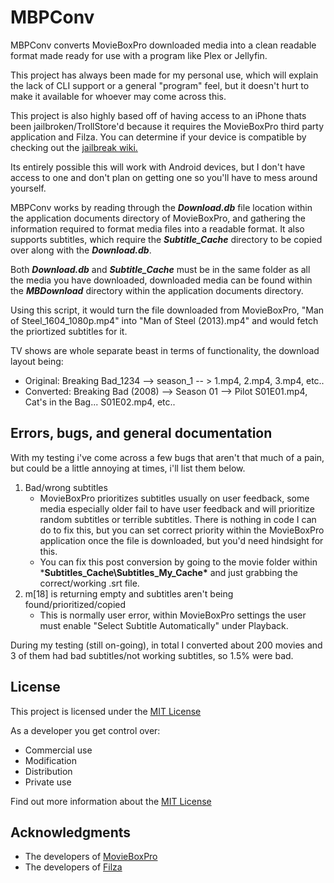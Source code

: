 # MBPConv

MBPConv converts MovieBoxPro downloaded media into a clean readable format made ready for use with a program like Plex or Jellyfin. 

This project has always been made for my personal use, which will explain the lack of CLI support or a general "program" feel, but it doesn't hurt to make it available for whoever may come across this.

This project is also highly based off of having access to an iPhone thats been jailbroken/TrollStore'd because it requires the MovieBoxPro third party application and Filza.
You can determine if your device is compatible by checking out the [jailbreak wiki.](https://www.reddit.com/r/jailbreak/wiki/index/)

Its entirely possible this will work with Android devices, but I don't have access to one and don't plan on getting one so you'll have to mess around yourself.

MBPConv works by reading through the ***Download.db*** file location within the application documents directory of MovieBoxPro, and gathering the information required to format media files into a readable format.
It also supports subtitles, which require the ***Subtitle_Cache*** directory to be copied over along with the ***Download.db***.

Both ***Download.db*** and ***Subtitle_Cache*** must be in the same folder as all the media you have downloaded, downloaded media can be found within the ***MBDownload*** directory within the application documents directory.

Using this script, it would turn the file downloaded from MovieBoxPro, "Man of Steel_1604_1080p.mp4" into "Man of Steel (2013).mp4" and would fetch the priortized subtitles for it.

TV shows are whole separate beast in terms of functionality, the download layout being: 
- Original: Breaking Bad_1234 --> season_1 -- > 1.mp4, 2.mp4, 3.mp4, etc..
- Converted: Breaking Bad (2008) --> Season 01 --> Pilot S01E01.mp4, Cat's in the Bag... S01E02.mp4, etc..

## Errors, bugs, and general documentation

With my testing i've come across a few bugs that aren't that much of a pain, but could be a little annoying at times, i'll list them below.

1. Bad/wrong subtitles
   - MovieBoxPro prioritizes subtitles usually on user feedback, some media especially older fail to have user feedback and will prioritize random subtitles or terrible subtitles. There is nothing in code I can do to fix this, but you can set correct priority within the MovieBoxPro application once the file is downloaded, but you'd need hindsight for this.
   - You can fix this post conversion by going to the movie folder within ***Subtitles_Cache\Subtitles_My_Cache\*** and just grabbing the correct/working .srt file.
2. m[18] is returning empty and subtitles aren't being found/prioritized/copied
   - This is normally user error, within MovieBoxPro settings the user must enable "Select Subtitle Automatically" under Playback.

During my testing (still on-going), in total I converted about 200 movies and 3 of them had bad subtitles/not working subtitles, so 1.5% were bad.

## License

This project is licensed under the [MIT License](LICENSE.md)

As a developer you get control over:
- Commercial use
- Modification
- Distribution
- Private use 

Find out more information about the [MIT License](LICENSE.md)

## Acknowledgments

  - The developers of [MovieBoxPro](https://www.movieboxpro.app/)
  - The developers of [Filza](https://www.tigisoftware.com/default/?page_id=78)

